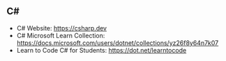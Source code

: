 ## C#
* C# Website: https://csharp.dev
* C# Microsoft Learn Collection: https://docs.microsoft.com/users/dotnet/collections/yz26f8y64n7k07
* Learn to Code C# for Students: https://dot.net/learntocode
